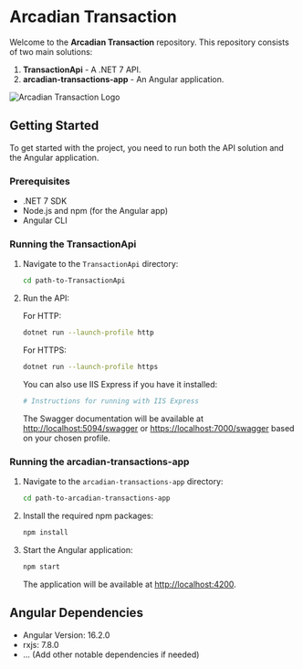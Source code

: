 
# Arcadian Transaction

Welcome to the **Arcadian Transaction** repository. This repository consists of two main solutions:

1. **TransactionApi** - A .NET 7 API.
2. **arcadian-transactions-app** - An Angular application.

![Arcadian Transaction Logo](link-to-logo-if-you-have-one)

## Getting Started

To get started with the project, you need to run both the API solution and the Angular application.

### Prerequisites

- .NET 7 SDK
- Node.js and npm (for the Angular app)
- Angular CLI

### Running the TransactionApi

1. Navigate to the `TransactionApi` directory:

    ```bash
    cd path-to-TransactionApi
    ```

2. Run the API:

    For HTTP:
    ```bash
    dotnet run --launch-profile http
    ```

    For HTTPS:
    ```bash
    dotnet run --launch-profile https
    ```

    You can also use IIS Express if you have it installed:

    ```bash
    # Instructions for running with IIS Express
    ```

    The Swagger documentation will be available at [http://localhost:5094/swagger](http://localhost:5094/swagger) or [https://localhost:7000/swagger](https://localhost:7000/swagger) based on your chosen profile.

### Running the arcadian-transactions-app

1. Navigate to the `arcadian-transactions-app` directory:

    ```bash
    cd path-to-arcadian-transactions-app
    ```

2. Install the required npm packages:

    ```bash
    npm install
    ```

3. Start the Angular application:

    ```bash
    npm start
    ```

    The application will be available at [http://localhost:4200](http://localhost:4200).

## Angular Dependencies

- Angular Version: 16.2.0
- rxjs: 7.8.0
- ... (Add other notable dependencies if needed)


